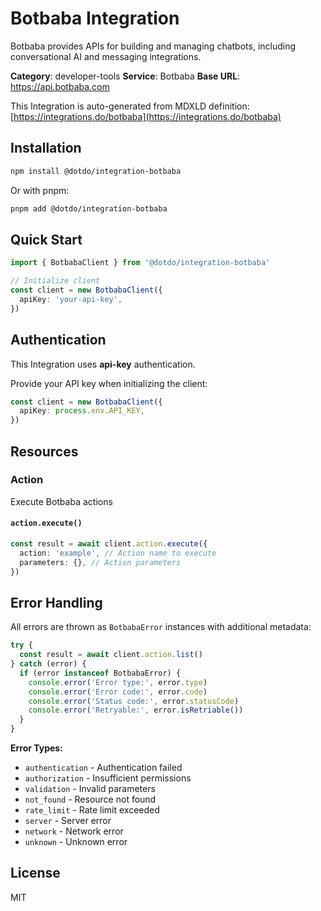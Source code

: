 # Botbaba Integration

Botbaba provides APIs for building and managing chatbots, including conversational AI and messaging integrations.

**Category**: developer-tools
**Service**: Botbaba
**Base URL**: https://api.botbaba.com

This Integration is auto-generated from MDXLD definition: [https://integrations.do/botbaba](https://integrations.do/botbaba)

## Installation

```bash
npm install @dotdo/integration-botbaba
```

Or with pnpm:

```bash
pnpm add @dotdo/integration-botbaba
```

## Quick Start

```typescript
import { BotbabaClient } from '@dotdo/integration-botbaba'

// Initialize client
const client = new BotbabaClient({
  apiKey: 'your-api-key',
})
```

## Authentication

This Integration uses **api-key** authentication.

Provide your API key when initializing the client:

```typescript
const client = new BotbabaClient({
  apiKey: process.env.API_KEY,
})
```

## Resources

### Action

Execute Botbaba actions

#### `action.execute()`

```typescript
const result = await client.action.execute({
  action: 'example', // Action name to execute
  parameters: {}, // Action parameters
})
```

## Error Handling

All errors are thrown as `BotbabaError` instances with additional metadata:

```typescript
try {
  const result = await client.action.list()
} catch (error) {
  if (error instanceof BotbabaError) {
    console.error('Error type:', error.type)
    console.error('Error code:', error.code)
    console.error('Status code:', error.statusCode)
    console.error('Retryable:', error.isRetriable())
  }
}
```

**Error Types:**

- `authentication` - Authentication failed
- `authorization` - Insufficient permissions
- `validation` - Invalid parameters
- `not_found` - Resource not found
- `rate_limit` - Rate limit exceeded
- `server` - Server error
- `network` - Network error
- `unknown` - Unknown error

## License

MIT
